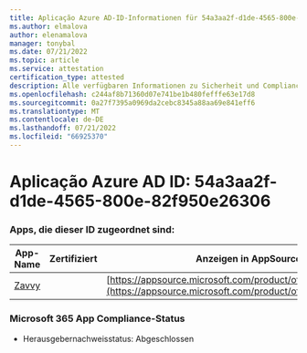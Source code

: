 ```yaml
---
title: Aplicação Azure AD-ID-Informationen für 54a3aa2f-d1de-4565-800e-82f950e26306
ms.author: elmalova
author: elenamalova
manager: tonybal
ms.date: 07/21/2022
ms.topic: article
ms.service: attestation
certification_type: attested
description: Alle verfügbaren Informationen zu Sicherheit und Compliance für 54a3aa2f-d1de-4565-800e-82f950e26306.
ms.openlocfilehash: c244af8b71360d07e741be1b480fefffe63e17d8
ms.sourcegitcommit: 0a27f7395a0969da2cebc8345a88aa69e841eff6
ms.translationtype: MT
ms.contentlocale: de-DE
ms.lasthandoff: 07/21/2022
ms.locfileid: "66925370"
---
```

# <a name="azure-app-id-54a3aa2f-d1de-4565-800e-82f950e26306"></a>Aplicação Azure AD ID: 54a3aa2f-d1de-4565-800e-82f950e26306


### <a name="apps-associated-with-this-id"></a>Apps, die dieser ID zugeordnet sind:
| **App-Name** | **Zertifiziert** | **Anzeigen in AppSource** |
|--------------|---------------|-----------------------|
| [Zavvy](../forward/WA200003965.md) |  | [https://appsource.microsoft.com/product/office/WA200003965](https://appsource.microsoft.com/product/office/WA200003965) |

### <a name="microsoft-365-app-compliance-status"></a>Microsoft 365 App Compliance-Status
- Herausgebernachweisstatus: Abgeschlossen
